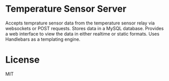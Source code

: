 # Temperature Sensor Server

Accepts temprature sensor data from the temperature sensor relay via websockets or POST requests. Stores data in a MySQL database. Provides a web interface to view the data in either realtime or static formats. Uses Handlebars as a templating engine.

# License

MIT